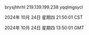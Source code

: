 brysjhhrhl 219.139.199.238 yqqlmgsycl

2024年 10月 24日 星期四 21:50:01 CST

2024年 10月 24日 星期四 13:50:01 GMT

